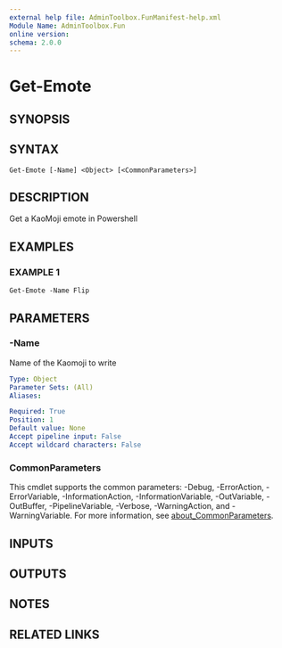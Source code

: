```yaml
---
external help file: AdminToolbox.FunManifest-help.xml
Module Name: AdminToolbox.Fun
online version:
schema: 2.0.0
---
```


# Get-Emote

## SYNOPSIS

## SYNTAX

```
Get-Emote [-Name] <Object> [<CommonParameters>]
```

## DESCRIPTION
Get a KaoMoji emote in Powershell

## EXAMPLES

### EXAMPLE 1
```
Get-Emote -Name Flip
```

## PARAMETERS

### -Name
Name of the Kaomoji to write

```yaml
Type: Object
Parameter Sets: (All)
Aliases:

Required: True
Position: 1
Default value: None
Accept pipeline input: False
Accept wildcard characters: False
```

### CommonParameters
This cmdlet supports the common parameters: -Debug, -ErrorAction, -ErrorVariable, -InformationAction, -InformationVariable, -OutVariable, -OutBuffer, -PipelineVariable, -Verbose, -WarningAction, and -WarningVariable. For more information, see [about_CommonParameters](http://go.microsoft.com/fwlink/?LinkID=113216).

## INPUTS

## OUTPUTS

## NOTES

## RELATED LINKS
